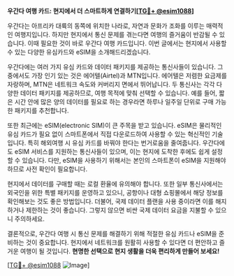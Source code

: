 **우간다 여행 카드: 현지에서 더 스마트하게 연결하기[[TG💪+ @esim1088](https://t.me/s/esim1088)]**

우간다는 아프리카 대륙의 동쪽에 위치한 나라로, 자연과 문화가 조화를 이루는 매력적인 여행지입니다. 하지만 현지에서 통신 문제를 겪는다면 여행의 즐거움이 반감될 수 있습니다. 이때 필요한 것이 바로 우간다 여행 카드입니다. 이번 글에서는 현지에서 사용할 수 있는 다양한 유심카드와 eSIM을 소개해드리겠습니다.

우간다에는 여러 가지 유심 카드와 데이터 패키지를 제공하는 통신사들이 있습니다. 그중에서도 가장 인기 있는 것은 에어텔(Airtel)과 MTN입니다. 에어텔은 저렴한 요금제를 자랑하며, MTN은 네트워크 속도와 커버리지 면에서 뛰어납니다. 두 통신사는 각각 다양한 데이터 패키지를 제공하므로, 여행 목적에 맞춰 선택할 수 있습니다. 예를 들어, 짧은 시간 안에 많은 양의 데이터를 필요로 하는 경우라면 하루나 일주일 단위로 구매 가능한 패키지를 추천합니다.

또한 최근에는 eSIM(electronic SIM)이 큰 주목을 받고 있습니다. eSIM은 물리적인 유심 카드가 필요 없이 스마트폰에서 직접 다운로드하여 사용할 수 있는 혁신적인 기술입니다. 특히 해외여행 시 유심 카드를 바꿔야 한다는 번거로움을 줄여줍니다. 우간다에도 eSIM 서비스를 지원하는 통신사들이 있으며, 이는 현지에 도착한 후에도 쉽게 설정할 수 있습니다. 다만, eSIM을 사용하기 위해서는 본인의 스마트폰이 eSIM을 지원해야 하므로 사전 확인이 필요합니다.

현지에서 데이터를 구매할 때는 로컬 환율에 유의해야 합니다. 또한 일부 통신사에서는 외국인을 위한 특별 패키지를 운영하고 있으니, 공항이나 대형 쇼핑몰에서 해당 정보를 확인해보는 것도 좋은 방법입니다. 더불어, 국제 데이터 플랜을 사용 중이라면 이를 해지하거나 제한하는 것이 좋습니다. 그렇지 않으면 비싼 국제 데이터 요금을 지불할 수 있으니 주의하세요.

결론적으로, 우간다 여행 시 통신 문제를 해결하기 위해 적절한 유심 카드나 eSIM을 준비하는 것이 중요합니다. 현지에서 네트워크를 원활히 사용할 수 있다면 더 편안하고 즐거운 여행이 될 것입니다. **현명한 선택으로 현지 생활을 더욱 편리하게 만들어 보세요!**

[[TG💪+ @esim1088](https://t.me/s/esim1088) ![Image](https://i.postimg.cc/Y0z9fWf4/image.png)]